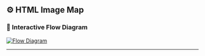 ## ⚙️ HTML Image Map

### 🔗 Interactive Flow Diagram

<a href="https://Sam101-pic.github.io/danphe-readme/Flow_diagrams/index.html" target="_blank">
  <img src="https://plus.unsplash.com/premium_photo-1664474619075-644dd191935f?fm=jpg&q=60&w=3000&ixlib=rb-4.0.3&ixid=M3wxMjA3fDB8MHxzZWFyY2h8MXx8aW1hZ2V8ZW58MHx8MHx8fDA%3D" alt="Flow Diagram" />
  </a>


---

